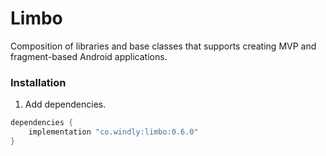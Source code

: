 # Limbo

Composition of libraries and base classes that supports creating MVP and fragment-based Android
applications.

### Installation

1. Add dependencies.

```groovy
dependencies {
    implementation "co.windly:limbo:0.6.0"
}
```
